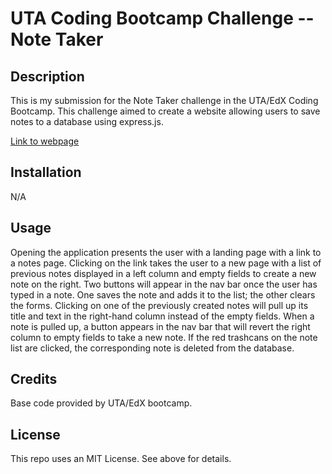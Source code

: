 # UTA Coding Bootcamp Challenge  -- Note Taker

## Description

This is my submission for the Note Taker challenge in the UTA/EdX Coding Bootcamp. This challenge aimed to create a website allowing users to save notes to a database using express.js.

<a href="https://rocky-bayou-45322-d85580837a71.herokuapp.com/">Link to webpage</a>



## Installation

N/A



## Usage

Opening the application presents the user with a landing page with a link to a notes page. Clicking on the link takes the user to a new page with a list of previous notes displayed in a left column and empty fields to create a new note on the right. Two buttons will appear in the nav bar once the user has typed in a note. One saves the note and adds it to the list; the other clears the forms. Clicking on one of the previously created notes will pull up its title and text in the right-hand column instead of the empty fields. When a note is pulled up, a button appears in the nav bar that will revert the right column to empty fields to take a new note. If the red trashcans on the note list are clicked, the corresponding note is deleted from the database.

## Credits

Base code provided by UTA/EdX bootcamp.

## License

This repo uses an MIT License. See above for details.
